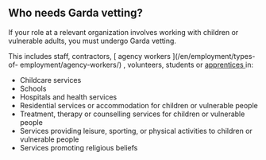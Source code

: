 ##  Who needs Garda vetting?

If your role at a relevant organization involves working with children or
vulnerable adults, you must undergo Garda vetting.

This includes staff, contractors, [ agency workers ](/en/employment/types-of-
employment/agency-workers/) , volunteers, students or [ apprentices
](/en/education/further-education-and-training/apprenticeships/) in:

  * Childcare services 
  * Schools 
  * Hospitals and health services 
  * Residential services or accommodation for children or vulnerable people 
  * Treatment, therapy or counselling services for children or vulnerable people 
  * Services providing leisure, sporting, or physical activities to children or vulnerable people 
  * Services promoting religious beliefs 

